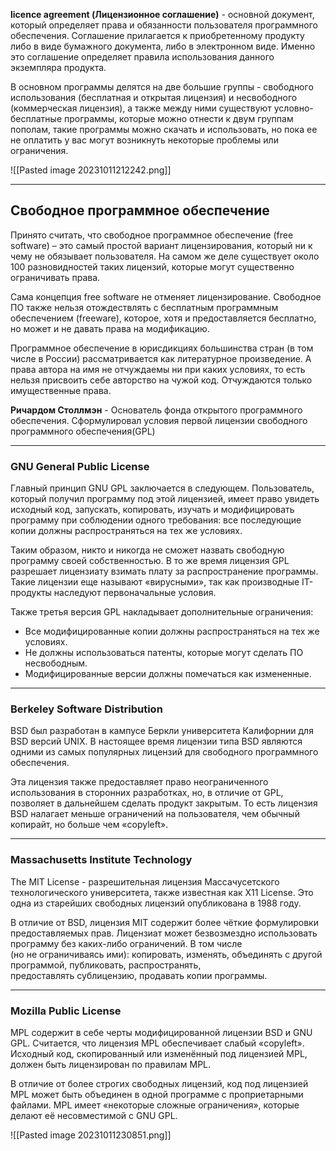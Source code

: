 **licence agreement (Лицензионное соглашение)** - основной документ, который определяет права и обязанности пользователя программного обеспечения. Соглашение прилагается к приобретенному продукту либо в виде бумажного документа, либо в электронном виде. Именно это соглашение определяет правила использования данного экземпляра продукта. 

В основном программы делятся на две большие группы - свободного использования (бесплатная и открытая лицензия) и несвободного (коммерческая лицензия), а также между ними существуют условно-бесплатные программы, которые можно отнести к двум группам пополам, такие программы можно скачать и использовать, но пока ее не оплатить у вас могут возникнуть некоторые проблемы или ограничения.

![[Pasted image 20231011212242.png]]

---

## Свободное программное обеспечение

Принято считать, что свободное программное обеспечение (free software) – это самый простой вариант лицензирования, который ни к чему не обязывает пользователя. На самом же деле существует около 100 разновидностей таких лицензий, которые могут существенно ограничивать права.

Сама концепция free software не отменяет лицензирование. Свободное ПО также нельзя отождествлять с бесплатным программным обеспечением (freeware), которое, хотя и предоставляется бесплатно, но может и не давать права на модификацию.

Программное обеспечение в юрисдикциях большинства стран (в том числе в России) рассматривается как литературное произведение. А права автора на имя не отчуждаемы ни при каких условиях, то есть нельзя присвоить себе авторство на чужой код. Отчуждаются только имущественные права.

**Ричардом Столлмэн** - Основатель фонда открытого программного обеспечения. Сформулировал условия первой лицензии свободного программного обеспечения(GPL)

---

### GNU General Public License

Главный принцип GNU GPL заключается в следующем. Пользователь, который получил программу под этой лицензией, имеет право увидеть исходный код, запускать, копировать, изучать и модифицировать программу при соблюдении одного требования: все последующие копии должны распространяться на тех же условиях. 

Таким образом, никто и никогда не сможет назвать свободную программу своей собственностью. В то же время лицензия GPL разрешает лицензиату взимать плату за распространение программы. Такие лицензии еще называют «вирусными», так как производные IT-продукты наследуют первоначальные условия.

Также третья версия GPL накладывает дополнительные ограничения:

- Все модифицированные копии должны распространяться на тех же условиях.
- Не должны использоваться патенты, которые могут сделать ПО несвободным.
- Модифицированные версии должны помечаться как измененные.

---

### Berkeley Software Distribution

BSD был разработан в кампусе Беркли университета Калифорнии для BSD версий UNIX. В настоящее время лицензии типа BSD являются одними из самых популярных лицензий для свободного программного обеспечения.

Эта лицензия также предоставляет право неограниченного использования в сторонних разработках, но, в отличие от GPL, позволяет в дальнейшем сделать продукт закрытым. То есть лицензия BSD налагает меньше ограничений на пользователя, чем обычный копирайт, но больше чем «copyleft».

---

### Massachusetts Institute Technology

The MIT License - разрешительная лицензия Массачусетского технологического университета, также известная как X11 License. Это одна из старейших свободных лицензий опубликована в 1988 году.

В отличие от BSD, лицензия MIT содержит более чёткие формулировки предоставляемых прав. Лицензиат может безвозмездно использовать программу без каких-либо ограничений. В том числе (но не ограничиваясь ими): копировать, изменять, объединять с другой программой, публиковать, распространять, предоставлять сублицензию, продавать копии программы.

---
### Mozilla Public License
  
MPL содержит в себе черты модифицированной лицензии BSD и GNU GPL. Считается, что лицензия MPL обеспечивает слабый «copyleft». Исходный код, скопированный или изменённый под лицензией MPL, должен быть лицензирован по правилам MPL. 
 
В отличие от более строгих свободных лицензий, код под лицензией MPL может быть объединен в одной программе с проприетарными файлами. MPL имеет «некоторые сложные ограничения», которые делают её несовместимой с GNU GPL.  

![[Pasted image 20231011230851.png]]